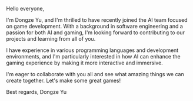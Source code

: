 Hello everyone,

I'm Dongze Yu, and I'm thrilled to have recently joined the AI team focused on game development. With a background in software engineering and a passion for both AI and gaming, I'm looking forward to contributing to our projects and learning from all of you.

I have experience in various programming languages and development environments, and I'm particularly interested in how AI can enhance the gaming experience by making it more interactive and immersive.

I'm eager to collaborate with you all and see what amazing things we can create together. Let's make some great games!

Best regards,
Dongze Yu
